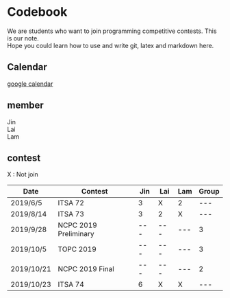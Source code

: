 # Codebook

We are students who want to join programming competitive contests. This is our note.  
Hope you could learn how to use and write git, latex and markdown here.  

## Calendar
[google calendar](https://calendar.google.com/calendar/embed?src=uodd8ur4ms17h59hp81ho7legg%40group.calendar.google.com&ctz=Asia%2FTaipei)

## member
Jin  
Lai  
Lam  

## contest

X : Not join

| Date | Contest | Jin | Lai | Lam | Group |
| --- | --- | --- | --- | --- | --- |
| 2019/6/5 | ITSA 72 | 3 | X | 2 | --- |
| 2019/8/14 | ITSA 73 | 3 | 2 | X | --- |
| 2019/9/28 | NCPC 2019 Preliminary | --- | --- | --- | 3 |
| 2019/10/5 | TOPC 2019 | --- | --- | --- | 3 |
| 2019/10/21 | NCPC 2019 Final | --- | --- | --- | 2 |
| 2019/10/23 | ITSA 74 | 6 | X | X | --- |
